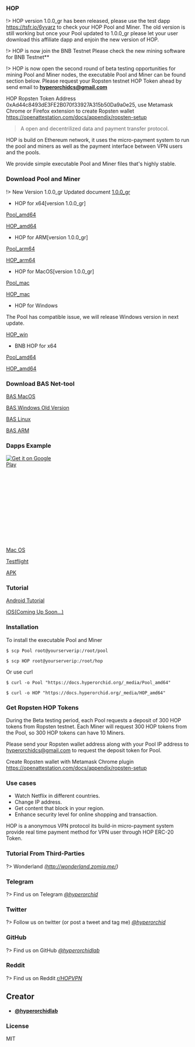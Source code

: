 ### HOP

!> HOP version 1.0.0_gr has been released, please use the test dapp https://tsfr.io/6yyarz to check your HOP Pool and Miner. The old version is still working but once your Pool updated to 1.0.0_gr please let your user download this affiliate dapp and enjoin the new version of HOP.

!> HOP is now join the BNB Testnet Please check the new mining software for BNB Testnet**

!> HOP is now open the second round of beta testing opportunities for mining Pool and Miner nodes, the executable Pool and Miner can be found section below. Please request your Ropsten testnet HOP Token ahead by send email to **hyperorchidcs@gmail.com**

HOP Ropsten Token Address 0xAd44c8493dE3FE2B070f33927A315b50Da9a0e25, use Metamask Chrome or Firefox extension to create Ropsten wallet https://openattestation.com/docs/appendix/ropsten-setup

> A open and decentrilized data and payment transfer protocol.

HOP is build on Ethereum network, it uses the micro-payment system to run the pool and miners as well as the payment interface between VPN users and the pools. 

We provide simple executable Pool and Miner files that's highly stable.

### Download Pool and Miner

!> New Version 1.0.0_gr Updated document [1.0.0_gr](_media/gasreduce_pool_1.0.0_gr.pdf ':ignore')



+ HOP for x64[version 1.0.0_gr]

[Pool_amd64](_media/Pool_amd64 ':ignore')

[HOP_amd64](_media/HOP_amd64 ':ignore')


+ HOP for ARM[version 1.0.0_gr]

[Pool_arm64](_media/Pool_arm64 ':ignore')

[HOP_arm64](_media/HOP_arm64 ':ignore')


+ HOP for MacOS[version 1.0.0_gr]

[Pool_mac](_media/Pool_mac ':ignore')

[HOP_mac](_media/HOP_mac ':ignore')


+ HOP for Windows

The Pool has compatible issue, we will release Windows version in next update.

[HOP_win](_media/HOP_win.zip ':ignore')


+ BNB HOP for x64

[Pool_amd64](_media/Pool_bnb ':ignore')

[HOP_amd64](_media/HOP_bnb ':ignore')


### Download BAS Net-tool


[BAS MacOS](_media/BAS_mac ':ignore')

[BAS Windows Old Version](_media/BAS_win.zip ':ignore')

[BAS Linux](_media/BAS_amd64 ':ignore')

[BAS ARM](_media/BAS_arm64 ':ignore')



### Dapps Example


<a href='https://play.google.com/store/apps/details?id=com.hop.pirate&pcampaignid=pcampaignidMKT-Other-global-all-co-prtnr-py-PartBadge-Mar2515-1' style="width:135px;height:40px;display: inline-block;"><img alt='Get it on Google Play' src='https://play.google.com/intl/en_us/badges/static/images/badges/en_badge_web_generic.png'/></a>


<a href="https://apps.apple.com/us/app/%E6%B5%B7%E7%9B%97vn/id1521121265?mt=8" style="display:inline-block;overflow:hidden;background:url(https://linkmaker.itunes.apple.com/en-us/badge-lrg.svg?releaseDate=2020-07-20&kind=iossoftware&bubble=apple_music) no-repeat;width:135px;height:40px;"></a>

<a href="https://53d12f29-ce9c-432d-9f09-67ee1c6d42f4.filesusr.com/archives/a0a63d_4371237814b5494fb2e821dfb4f52ca7.zip?dn=pirateWW.exe.zip" style="display:inline-block;overflow:hidden;background:url(https://docs.hyperorchid.org/_media/iconfinder_windows_store_334582.png) no-repeat;width:128px;height:128px;"></a>

<a href="https://53d12f29-ce9c-432d-9f09-67ee1c6d42f4.filesusr.com/archives/a0a63d_9b9bd275abde4712b97a5d180f3c7119.zip?dn=mac%20.zip">Mac OS</a>

<a href="https://testflight.apple.com/join/aMDfC5cV">Testflight</a>

<a href="http://d.firim.vip/zy7s">APK</a>

### Tutorial

<a href="https://a0a63d65-7b07-4b71-9ec7-808d96916969.usrfiles.com/ugd/a0a63d_cde36015ae7c45c5bb37f9fe88b9f5a7.pdf">Android Tutorial</a>

<a href="">iOS(Coming Up Soon...)</a>

### Installation
To install the executable Pool and Miner

```console
$ scp Pool root@yourserverip:/root/pool
```

```console
$ scp HOP root@yourserverip:/root/hop
```

Or use curl

```console
$ curl -o Pool "https://docs.hyperorchid.org/_media/Pool_amd64"
```

```console
$ curl -o HOP "https://docs.hyperorchid.org/_media/HOP_amd64"
```

### Get Ropsten HOP Tokens

During the Beta testing period, each Pool requests a deposit of 300 HOP tokens from Ropsten testnet. Each Miner will request 300 HOP tokens from the Pool, so 300 HOP tokens can have 10 Miners.

Please send your Ropsten wallet address along with your Pool IP address to hyperorchidcs@gmail.com to request the deposit token for Pool.

Create Ropsten wallet with Metamask Chrome plugin https://openattestation.com/docs/appendix/ropsten-setup


### Use cases

+ Watch Netflix in different countries.
+ Change IP address.
+ Get content that block in your region.
+ Enhance security level for online shopping and transaction.

HOP is a anonymous VPN protocol its build-in micro-payment system provide real time payment method for VPN user through HOP ERC-20 Token.

### Tutorial From Third-Parties

?> Wonderland *(http://wonderland.zomia.me/)*


### Telegram
?> Find us on Telegram *[@hyperorchid ](https://t.me/hopcommunity)*
### Twitter
?> Follow us on twitter (or post a tweet and tag me) *[@hyperorchid ](https://twitter.com/hyperorchid)*
### GitHub
?> Find us on GitHub *[@hyperorchidlab ](https://github.com/hyperorchidlab/)*
### Reddit
?> Find us on Reddit *[r/HOPVPN ](https://www.reddit.com/r/HOPVPN/)*


## Creator
- **[@hyperorchidlab](https://github.com/hyperorchidlab/)**

### License

MIT